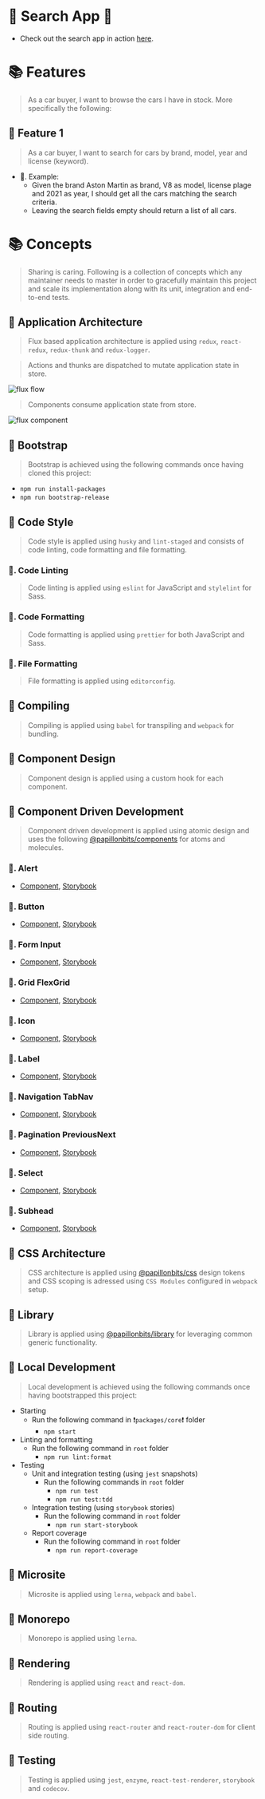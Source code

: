 # 🎉 Search App 🎉

- Check out the search app in action [here](https://papillonbits.github.io/search/).

# 📚 Features

> As a car buyer, I want to browse the cars I have in stock. More specifically the following:

## 📗 Feature 1

> As a car buyer, I want to search for cars by brand, model, year and license (keyword).

- 📖. Example:
  - Given the brand Aston Martin as brand, V8 as model, license plage and 2021 as year, I should get all the cars matching the search criteria.
  - Leaving the search fields empty should return a list of all cars.

# 📚 Concepts

> Sharing is caring. Following is a collection of concepts which any maintainer needs to master in order to gracefully maintain this project and scale its implementation along with its unit, integration and end-to-end tests.

## 📗 Application Architecture

> Flux based application architecture is applied using `redux`, `react-redux`, `redux-thunk` and `redux-logger`.

> Actions and thunks are dispatched to mutate application state in store.

<img src=".docs/image/flux-flow.png" alt="flux flow" />

> Components consume application state from store.

<img src=".docs/image/flux-component.png" alt="flux component" />

## 📗 Bootstrap

> Bootstrap is achieved using the following commands once having cloned this project:

- `npm run install-packages`
- `npm run bootstrap-release`

## 📗 Code Style

> Code style is applied using `husky` and `lint-staged` and consists of code linting, code formatting and file formatting.

### 📖. Code Linting

> Code linting is applied using `eslint` for JavaScript and `stylelint` for Sass.

### 📖. Code Formatting

> Code formatting is applied using `prettier` for both JavaScript and Sass.

### 📖. File Formatting

> File formatting is applied using `editorconfig`.

## 📗 Compiling

> Compiling is applied using `babel` for transpiling and `webpack` for bundling.

## 📗 Component Design

> Component design is applied using a custom hook for each component.

## 📗 Component Driven Development

> Component driven development is applied using atomic design and uses the following [@papillonbits/components](https://papillonbits.github.io/papillonbits) for atoms and molecules.

### 📖. Alert

- [Component](https://papillonbits.github.io/papillonbits/?path=/story/primer-molecule-alert), [Storybook](https://github.com/papillonbits/papillonbits/tree/master/packages/components/src/primer/Alert)

### 📖. Button

- [Component](https://github.com/papillonbits/papillonbits/tree/master/packages/components/src/primer/Button), [Storybook](https://papillonbits.github.io/papillonbits/?path=/story/primer-atom-button)

### 📖. Form Input

- [Component](https://github.com/papillonbits/papillonbits/tree/master/packages/components/src/primer/Form/Input), [Storybook](https://papillonbits.github.io/papillonbits/?path=/story/primer-atom-form-input)

### 📖. Grid FlexGrid

- [Component](https://github.com/papillonbits/papillonbits/tree/master/packages/components/src/primer/Grid/FlexGrid), [Storybook](https://papillonbits.github.io/papillonbits/?path=/story/primer-molecule-grid-flexgrid)

### 📖. Icon

- [Component](https://github.com/papillonbits/papillonbits/tree/master/packages/components/src/primer/Icon), [Storybook](https://papillonbits.github.io/papillonbits/?path=/story/primer-atom-icon--all-icons)

### 📖. Label

- [Component](https://github.com/papillonbits/papillonbits/tree/master/packages/components/src/primer/Label), [Storybook](https://papillonbits.github.io/papillonbits/?path=/story/primer-atom-label)

### 📖. Navigation TabNav

- [Component](https://github.com/papillonbits/papillonbits/tree/master/packages/components/src/primer/Navigation/TabNav), [Storybook](https://papillonbits.github.io/papillonbits/?path=/story/primer-molecule-navigation-tabnav)

### 📖. Pagination PreviousNext

- [Component](https://github.com/papillonbits/papillonbits/tree/master/packages/components/src/primer/Pagination/PreviousNext), [Storybook](https://papillonbits.github.io/papillonbits/?path=/story/primer-atom-pagination-previousnext)

### 📖. Select

- [Component](https://github.com/papillonbits/papillonbits/blob/master/packages/components/src/primer/Select), [Storybook](https://papillonbits.github.io/papillonbits/?path=/story/primer-atom-select)

### 📖. Subhead

- [Component](https://github.com/papillonbits/papillonbits/tree/master/packages/components/src/primer/Subhead), [Storybook](https://papillonbits.github.io/papillonbits/?path=/story/primer-atom-subhead)

## 📗 CSS Architecture

> CSS architecture is applied using [@papillonbits/css](https://github.com/papillonbits/papillonbits/tree/master/packages/css/src/primer) design tokens and CSS scoping is adressed using `CSS Modules` configured in `webpack` setup.

## 📗 Library

> Library is applied using [@papillonbits/library](https://github.com/papillonbits/papillonbits/tree/master/packages/library/src) for leveraging common generic functionality.

## 📗 Local Development

> Local development is achieved using the following commands once having bootstrapped this project:

- Starting
  - Run the following command in ❗️`packages/core`❗️ folder
    - `npm start`
- Linting and formatting
  - Run the following command in `root` folder
    - `npm run lint:format`
- Testing
  - Unit and integration testing (using `jest` snapshots)
    - Run the following commands in `root` folder
      - `npm run test`
      - `npm run test:tdd`
  - Integration testing (using `storybook` stories)
    - Run the following command in `root` folder
      - `npm run start-storybook`
  - Report coverage
    - Run the following command in `root` folder
      - `npm run report-coverage`

## 📗 Microsite

> Microsite is applied using `lerna`, `webpack` and `babel`.

## 📗 Monorepo

> Monorepo is applied using `lerna`.

## 📗 Rendering

> Rendering is applied using `react` and `react-dom`.

## 📗 Routing

> Routing is applied using `react-router` and `react-router-dom` for client side routing.

## 📗 Testing

> Testing is applied using `jest`, `enzyme`, `react-test-renderer`, `storybook` and `codecov`.
